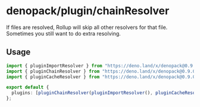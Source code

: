 # denopack/plugin/chainResolver

If files are resolved, Rollup will skip all other resolvers for that file. Sometimes you still want to do extra resolving.

## Usage

```ts
import { pluginImportResolver } from "https://deno.land/x/denopack@0.9.0/plugin/importResolver/mod.ts";
import { pluginChainResolver } from "https://deno.land/x/denopack@0.9.0/plugin/chainResolver/mod.ts";
import { pluginCacheResolver } from "https://deno.land/x/denopack@0.9.0/plugin/cacheResolver/mod.ts";

export default {
  plugins: [pluginChainResolver(pluginImportResolver(), pluginCacheResolver())],
};
```
